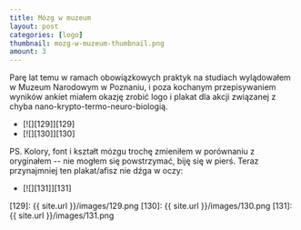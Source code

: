 ```yaml
---
title: Mózg w muzeum
layout: post
categories: [logo]
thumbnail: mozg-w-muzeum-thumbnail.png
amount: 3
---
```


Parę lat temu w ramach obowiązkowych praktyk na studiach wylądowałem w Muzeum Narodowym w Poznaniu, i poza kochanym przepisywaniem wyników ankiet miałem okazję zrobić logo i plakat dla akcji związanej z chyba nano-krypto-termo-neuro-biologią.

* [![][129]][129]
* [![][130]][130]

PS. Kolory, font i kształt mózgu trochę zmieniłem w porównaniu z oryginałem -- nie mogłem się powstrzymać, biję się w pierś. Teraz przynajmniej ten plakat/afisz nie dźga w oczy:

* [![][131]][131]

[129]: {{ site.url }}/images/129.png
[130]: {{ site.url }}/images/130.png
[131]: {{ site.url }}/images/131.png